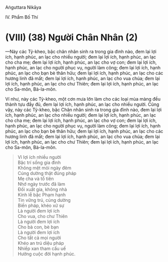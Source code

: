 Aṅguttara Nikāya

IV. Phẩm Bố Thí

# (VIII) (38) Người Chân Nhân (2)

—Này các Tỷ-kheo, bậc chân nhân sinh ra trong gia đình nào, đem lại lợi ích, hạnh phúc, an lạc cho nhiều người; đem lại lợi ích, hạnh phúc, an lạc cho cha mẹ; đem lại lợi ích, hạnh phúc, an lạc cho vợ con; đem lại lợi ích, hạnh phúc, an lạc cho người phục vụ, người làm công; đem lại lợi ích, hạnh phúc, an lạc cho bạn bè thân hữu; đem lại lợi ích, hạnh phúc, an lạc cho các hương linh đã mất; đem lại lợi ích, hạnh phúc, an lạc cho vua chúa; đem lại lợi ích, hạnh phúc, an lạc cho chư Thiên; đem lại lợi ích, hạnh phúc, an lạc cho Sa-môn, Bà-la-môn.

Ví như, này các Tỷ-kheo, một cơn mưa lớn làm cho các loại mùa màng đều thành tựu đầy đủ, đem lại lợi ích, hạnh phúc, an lạc cho nhiều người. Cũng vậy, này các Tỷ-kheo, bậc Chân nhân sinh ra trong gia đình nào, đem lại lợi ích, hạnh phúc, an lạc cho nhiều người; đem lại lợi ích, hạnh phúc, an lạc cho cha mẹ; đem lại lợi ích, hạnh phúc, an lạc cho vợ con; đem lại lợi ích, hạnh phúc, an lạc cho người phục vụ, người làm công; đem lại lợi ích, hạnh phúc, an lạc cho bạn bè thân hữu; đem lại lợi ích, hạnh phúc, an lạc cho các hương linh đã mất; đem lại lợi ích, hạnh phúc, an lạc cho vua chúa; đem lại lợi ích, hạnh phúc, an lạc cho chư Thiên; đem lại lợi ích, hạnh phúc, an lạc cho Sa-môn, Bà-la-môn.

> Vì lợi ích nhiều người  
> Bậc trí sống gia đình  
> Không mệt mỏi ngày đêm  
> Cúng dường thật đúng pháp  
> Mẹ cha và tổ tiên  
> Nhớ ngày trước đã làm  
> Ðối xuất gia, không nhà  
> Kính lễ bậc Phạm hạnh  
> Tin vững trú, cúng dường  
> Biến pháp, khéo xử sự  
> Là người đem lợi ích  
> Cho vua, cho chư Thiên  
> Là người đem lợi ích  
> Cho bà con, bè bạn  
> Là người đem lợi ích  
> Cho tất cả mọi người  
> Khéo an trú diệu pháp  
> Nhiếp xan tham cấu uế  
> Hưởng cuộc đời hạnh phúc.

